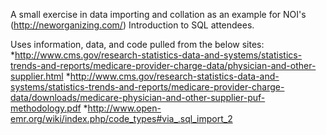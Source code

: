 A small exercise in data importing and collation as an example for NOI's (http://neworganizing.com/) Introduction to SQL attendees.

Uses information, data, and code pulled from the below sites:
*http://www.cms.gov/research-statistics-data-and-systems/statistics-trends-and-reports/medicare-provider-charge-data/physician-and-other-supplier.html
*http://www.cms.gov/research-statistics-data-and-systems/statistics-trends-and-reports/medicare-provider-charge-data/downloads/medicare-physician-and-other-supplier-puf-methodology.pdf
*http://www.open-emr.org/wiki/index.php/code_types#via_.sql_import_2

